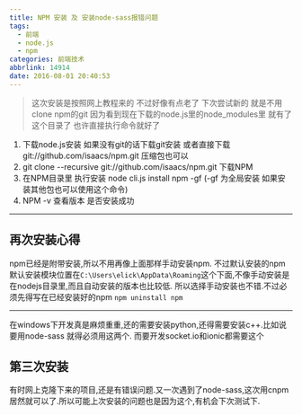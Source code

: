 ```yaml
---
title: NPM 安装 及 安装node-sass报错问题
tags:
  - 前端
  - node.js
  - npm
categories: 前端技术
abbrlink: 14914
date: 2016-08-01 20:40:53
---
```



> 这次安装是按照网上教程来的 不过好像有点老了 下次尝试新的  就是不用clone npm的git 因为看到现在下载的node.js里的node_modules里 就有了这个目录了 也许直接执行命令就好了

1. 下载node.js安装 如果没有git的话下载git安装 或者直接下载git://github.com/isaacs/npm.git  压缩包也可以
2. git clone --recursive git://github.com/isaacs/npm.git 下载NPM
3. 在NPM目录里 执行安装 node cli.js install npm -gf   (-gf 为全局安装 如果安装其他包也可以使用这个命令)
4. NPM -v 查看版本 是否安装成功
 
----

## 再次安装心得

npm已经是附带安装,所以不用再像上面那样手动安装npm.
不过默认安装的npm默认安装模块位置在`C:\Users\elick\AppData\Roaming`这个下面,不像手动安装是在nodejs目录里,而且自动安装的版本也比较低.
所以选择手动安装也不错.不过必须先得写在已经安装好的npm `npm uninstall npm`

--------------

在windows下开发真是麻烦重重,还的需要安装python,还得需要安装c++.比如说要用node-sass 就得必须用这两个. 而要开发socket.io和ionic都需要这个


## 第三次安装
有时网上克隆下来的项目,还是有错误问题.又一次遇到了node-sass,这次用cnpm居然就可以了.所以可能上次安装的问题也是因为这个,有机会下次测试下.